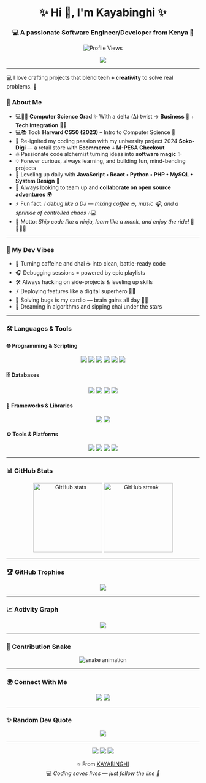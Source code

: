 <h1 align="center">✨ Hi 👋, I'm Kayabinghi ✨</h1>
<h3 align="center">💻 A passionate Software Engineer/Developer from Kenya 🚀</h3>

<!-- Visitor Counter -->
<p align="center">
  <img src="https://komarev.com/ghpvc/?username=KAYABINGHI&label=Profile%20Views&color=brightgreen&style=flat-square" alt="Profile Views" />
</p>

<!-- Typing animation -->
<p align="center">
  <img src="https://readme-typing-svg.herokuapp.com?size=24&duration=3000&color=00C2FF&center=true&vCenter=true&lines=Full+Stack+Developer;Ecommerce+Solutions+Builder;React+and+JS+Enthusiast;Always+Learning+%F0%9F%9A%80" />
</p>

---

💻 I love crafting projects that blend **tech + creativity** to solve real problems. 🚀  

### 🚀 About Me  
- 💻👨‍🎓 **Computer Science Grad** ✨ With a delta (Δ) twist → **Business** 💼 + **Tech Integration** 🔗🚀
- 💻📚 Took **Harvard CS50 (2023)** – Intro to Computer Science 🚀  
- 🔭 Re-ignited my coding passion with my university project 2024 **Soko-Digi** — a retail store with **Ecommerce + M-PESA Checkout** 
- 🔥 Passionate code alchemist turning ideas into **software magic** ✨  
- 💡 Forever curious, always learning, and building fun, mind-bending projects  
- 🌱 Leveling up daily with **JavaScript • React • Python • PHP • MySQL • System Design** 🚀  
- 👯 Always looking to team up and **collaborate on open source adventures** 🌍  
- ⚡ Fun fact: *I debug like a DJ — mixing coffee ☕, music 🎧, and a sprinkle of controlled chaos* 🎶💻  
- 🎯 Motto: *Ship code like a ninja, learn like a monk, and enjoy the ride!* 🥷🧘‍♂️✨

---

### 🎯 My Dev Vibes
- 🚀 Turning caffeine and chai ☕ into clean, battle-ready code  
- 🎧 Debugging sessions = powered by epic playlists  
- 🛠️ Always hacking on side-projects & leveling up skills  
- ⚡ Deploying features like a digital superhero 🦸‍♂️  
- 🧩 Solving bugs is my cardio — brain gains all day 🧠💪  
- 🌌 Dreaming in algorithms and sipping chai under the stars  

---

### 🛠️ Languages & Tools  

#### 🌐 Programming & Scripting  
<p align="center">
  <img src="https://img.shields.io/badge/HTML5-E34F26?style=for-the-badge&logo=html5&logoColor=white"/>
  <img src="https://img.shields.io/badge/CSS3-1572B6?style=for-the-badge&logo=css3&logoColor=white"/>
  <img src="https://img.shields.io/badge/PHP-777BB4?style=for-the-badge&logo=php&logoColor=white"/>
  <img src="https://img.shields.io/badge/JavaScript-F7DF1E?style=for-the-badge&logo=javascript&logoColor=black"/>
  <img src="https://img.shields.io/badge/Python-3776AB?style=for-the-badge&logo=python&logoColor=white"/>
  <img src="https://img.shields.io/badge/C++-00599C?style=for-the-badge&logo=c%2B%2B&logoColor=white"/>
</p>

#### 🗄️ Databases  
<p align="center">
  <img src="https://img.shields.io/badge/MySQL-005C84?style=for-the-badge&logo=mysql&logoColor=white"/>
  <img src="https://img.shields.io/badge/PostgreSQL-316192?style=for-the-badge&logo=postgresql&logoColor=white"/>
  <img src="https://img.shields.io/badge/SQLite-003B57?style=for-the-badge&logo=sqlite&logoColor=white"/>
  <img src="https://img.shields.io/badge/Oracle-F80000?style=for-the-badge&logo=oracle&logoColor=white"/>
</p>

#### 🎨 Frameworks & Libraries  
<p align="center">
  <img src="https://img.shields.io/badge/React-20232A?style=for-the-badge&logo=react&logoColor=61DAFB"/>
  <img src="https://img.shields.io/badge/Node.js-339933?style=for-the-badge&logo=node.js&logoColor=white"/>
</p>

#### ⚙️ Tools & Platforms  
<p align="center">
  <img src="https://img.shields.io/badge/Git-F05032?style=for-the-badge&logo=git&logoColor=white"/>
  <img src="https://img.shields.io/badge/GitHub-181717?style=for-the-badge&logo=github&logoColor=white"/>
  <img src="https://img.shields.io/badge/Linux-FCC624?style=for-the-badge&logo=linux&logoColor=black"/>
 
  <img src="https://img.shields.io/badge/VS%20Code-007ACC?style=for-the-badge&logo=visual-studio-code&logoColor=white"/>
</p>

---

### 📊 GitHub Stats  
<p align="center">
  <img src="https://github-readme-stats.vercel.app/api?username=KAYABINGHI&show_icons=true&theme=radical" alt="GitHub stats" height="180"/>
  <img src="https://github-readme-streak-stats.herokuapp.com/?user=KAYABINGHI&theme=radical" alt="GitHub streak" height="180"/>
</p>

---

### 🏆 GitHub Trophies  
<p align="center">
  <img src="https://github-profile-trophy.vercel.app/?username=KAYABINGHI&theme=onedark&row=1&column=6&margin-w=5&margin-h=5"/>
</p>

---

### 📈 Activity Graph  
<p align="center">
  <img src="https://github-readme-activity-graph.vercel.app/graph?username=KAYABINGHI&theme=tokyo-night&area=true" />
</p>

---

### 🐍 Contribution Snake  
<p align="center">
  <picture>
    <source media="(prefers-color-scheme: dark)" srcset="https://github.com/KAYABINGHI/KAYABINGHI/blob/output/github-contribution-grid-snake-dark.svg">
    <source media="(prefers-color-scheme: light)" srcset="https://github.com/KAYABINGHI/KAYABINGHI/blob/output/github-contribution-grid-snake-light.svg">
    <img alt="snake animation" src="https://github.com/KAYABINGHI/KAYABINGHI/blob/output/github-contribution-grid-snake.svg">
  </picture>
</p>

---

### 🌍 Connect With Me  
<p align="center">
  <a href="https://linkedin.com/in/muchai-karime-7b613441"><img src="https://img.shields.io/badge/LinkedIn-%230077B5.svg?&style=for-the-badge&logo=linkedin&logoColor=white" /></a>
  <a href="mailto:muchaipauls@gmail.com"><img src="https://img.shields.io/badge/Email-D14836?style=for-the-badge&logo=gmail&logoColor=white" /></a>
</p>

---

### ✨ Random Dev Quote  
<p align="center">
  <img src="https://quotes-github-readme.vercel.app/api?type=horizontal&theme=radical"/>
</p>

---

<p align="center">
  <img src="https://img.shields.io/badge/-❤️-red?style=flat" />
  <img src="https://img.shields.io/badge/-🖤-black?style=flat" />
  <img src="https://img.shields.io/badge/-💚-green?style=flat" />
</p>

<p align="center">
  ⭐️ From <a href="https://github.com/KAYABINGHI">KAYABINGHI</a> <br/>
  💻 <i> Coding saves lives — just follow the line 🚀</i>
</p>

